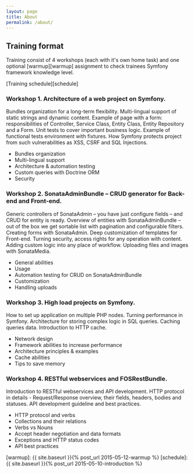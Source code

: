 ```yaml
---
layout: page
title: About
permalink: /about/
---
```

## Training format

Training consist of 4 workshops (each with it's own home task) and one optional [warmup][warmup] assignment to check
trainees Symfony framework knowledge level.

[Training schedule][schedule]

### Workshop 1. Architecture of a web project on Symfony.

Bundles organization for a long-term flexibility. Multi-lingual support of static strings and dynamic content.
Example of page with a form: responsibilities of Controller, Service Class, Entity Class, Entity Repository and a Form.
Unit tests to cover important business logic. Example of functional tests environment with fixtures.
How Symfony protects project from such vulnerabilities as XSS, CSRF and SQL Injections.

* Bundles organization
* Multi-lingual support
* Architecture & automation testing
* Custom queries with Doctrine ORM
* Security

### Workshop 2. SonataAdminBundle – CRUD generator for Back-end and Front-end.

Generic controllers of SonataAdmin – you have just configure fields – and CRUD for entity is ready.
Overview of entities with SonataAdminBundle – out of the box we get sortable list with pagination and
configurable filters. Creating forms with SonataAdmin. Deep customization of templates for Front-end. Turning security,
access rights for any operation with content. Adding custom logic into any place of workflow. Uploading files and
images with SonataMedia.

* General abilities
* Usage
* Automation testing for CRUD on SonataAdminBundle
* Customization
* Handling uploads
 

### Workshop 3. High load projects on Symfony.

How to set up application on multiple PHP nodes. Turning performance in Symfony. Architecture for storing
complex logic in SQL queries. Caching queries data. Introduction to HTTP cache.

* Network design
* Framework abilities to increase performance
* Architecture principles & examples
* Cache abilities
* Tips to save memory

### Workshop 4. RESTful webservices and FOSRestBundle.

Introduction to RESTful webservices and API development. HTTP protocol in details - Request/Response overview, their
fields, headers, bodies and statuses. API development guideline and best practices.

* HTTP protocol and verbs
* Collections and their relations
* Verbs vs Nouns
* Accept header negotiation and data formats
* Exceptions and HTTP status codes
* API best practices

[warmup]:       {{ site.baseurl }}{% post_url 2015-05-12-warmup %}
[schedule]:     {{ site.baseurl }}{% post_url 2015-05-10-introduction %}